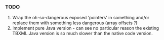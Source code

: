 ### TODO

1. Wrap the oh-so-dangerous exposed 'pointers' in something and/or replace them with something less dangerous (array offsets ?)
2. Implement pure Java version - can see no particular reason the existing TBXML Java version is so much slower than the native
   code version.
